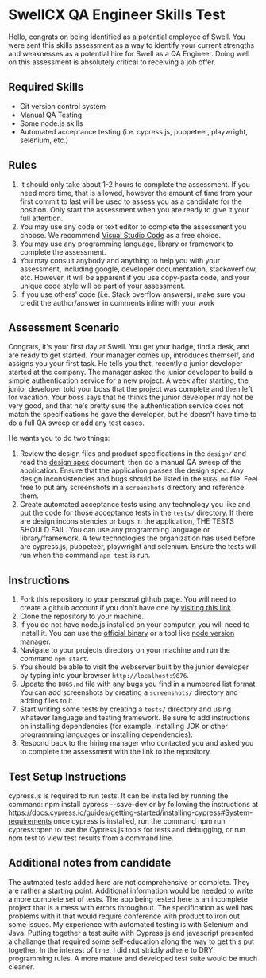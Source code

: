 # SwellCX QA Engineer Skills Test
Hello, congrats on being identified as a potential employee of Swell. You were sent this skills assessment as a way to identify your current strengths and weaknesses as a potential hire for Swell as a QA Engineer. Doing well on this assessment is absolutely critical to receiving a job offer.

## Required Skills
- Git version control system
- Manual QA Testing
- Some node.js skills
- Automated acceptance testing (i.e. cypress.js, puppeteer, playwright, selenium, etc.)

## Rules
1. It should only take about 1-2 hours to complete the assessment. If you need more time, that is allowed, however the amount of time from your first commit to last will be used to assess you as a candidate for the position. Only start the assessment when you are ready to give it your full attention.
2. You may use any code or text editor to complete the assessment you choose. We recommend [Visual Studio Code](https://code.visualstudio.com/) as a free choice.
3. You may use any programming language, library or framework to complete the assessment.
4. You may consult anybody and anything to help you with your assessment, including google, developer documentation, stackoverflow, etc. However, it will be apparent if you use copy-pasta code, and your unique code style will be part of your assessment.
5. If you use others' code (i.e. Stack overflow answers), make sure you credit the author/answer in comments inline with your work

## Assessment Scenario
Congrats, it's your first day at Swell. You get your badge, find a desk, and are ready to get started. Your manager comes up, introduces themself, and assigns you your first task. He tells you that, recently a junior developer started at the company. The manager asked the junior developer to build a simple authentication service for a new project. A week after starting, the junior developer told your boss that the project was complete and then left for vacation. Your boss says that he thinks the junior developer may not be very good, and that he's pretty sure the authentication service does not match the specifications he gave the developer, but he doesn't have time to do a full QA sweep or add any test cases.

He wants you to do two things:
1. Review the design files and product specifications in the `design/` and read the [design spec](https://github.com/Swell-Platform/qa-engineer-skills-test/blob/master/design/DESIGN-SPEC.md) document, then do a manual QA sweep of the application. Ensure that the application passes the design spec. Any design inconsistencies and bugs should be listed in the `BUGS.md` file. Feel free to put any screenshots in a `screenshots` directory and reference them.
2. Create automated acceptance tests using any technology you like and put the code for those acceptance tests in the `tests/` directory. If there are design inconsistencies or bugs in the application, THE TESTS SHOULD FAIL. You can use any programming language or library/framework. A few technologies the organization has used before are cypress.js, puppeteer, playwright and selenium. Ensure the tests will run when the command `npm test` is run.

## Instructions
1. Fork this repository to your personal github page. You will need to create a github account if you don't have one by [visiting this link](https://github.com/signup?ref_cta=Sign+up&ref_loc=header+logged+out&ref_page=%2F&source=header-home).
2. Clone the repository to your machine.
3. If you do not have node.js installed on your computer, you will need to install it. You can use the [official binary](https://nodejs.org/en/) or a tool like [node version manager](https://github.com/nvm-sh/nvm).
4. Navigate to your projects directory on your machine and run the command `npm start`.
5. You should be able to visit the webserver built by the junior developer by typing into your browser `http://localhost:9876`.
6. Update the `BUGS.md` file with any bugs you find in a numbered list format. You can add screenshots by creating a `screenshots/` directory and adding files to it.
7. Start writing some tests by creating a `tests/` directory and using whatever language and testing framework. Be sure to add instructions on installing dependencies (for example, installing JDK or other programming languages or installing dependencies).
8. Respond back to the hiring manager who contacted you and asked you to complete the assessment with the link to the repository.

## Test Setup Instructions
cypress.js is required to run tests. It can be installed by running the command:
npm install cypress --save-dev
or by following the instructions at
https://docs.cypress.io/guides/getting-started/installing-cypress#System-requirements
once cypress is installed, run the command 
npm run cypress:open
to use the Cypress.js tools for tests and debugging, or run 
npm test
to view test results from a command line.

## Additional notes from candidate
The autmated tests added here are not comprehensive or complete. They are rather a starting point. Additional information would be needed to write a more complete set of tests. The app being tested here is an incomplete project that is a mess with errors throughout. The specification as well has problems with it that would require conference with product to iron out some issues. My experience with automated testing is with Selenium and Java. Putting together a test suite with Cypress.js and javascript presented a challange that required some self-education along the way to get this put together. In the interest of time, I did not strictly adhere to DRY programming rules.  A more mature and developed test suite would be much cleaner.  
